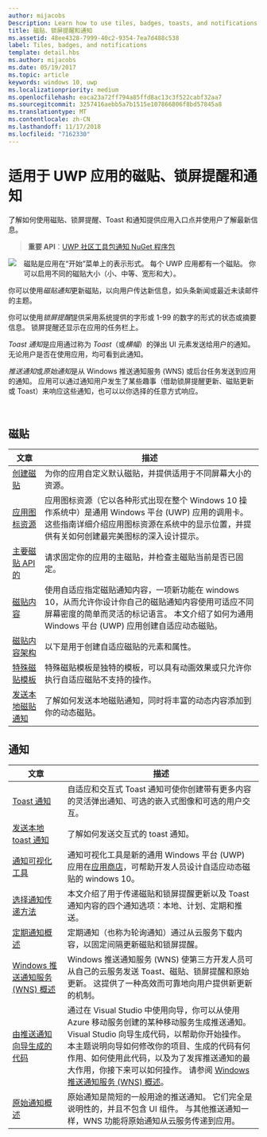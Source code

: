```yaml
---
author: mijacobs
Description: Learn how to use tiles, badges, toasts, and notifications to provide entry points into your app and keep users up-to-date.
title: 磁贴、锁屏提醒和通知
ms.assetid: 48ee4328-7999-40c2-9354-7ea7d488c538
label: Tiles, badges, and notifications
template: detail.hbs
ms.author: mijacobs
ms.date: 05/19/2017
ms.topic: article
keywords: windows 10, uwp
ms.localizationpriority: medium
ms.openlocfilehash: eaca23a72ff794a85ffd8ac13c3f522cabf32aa7
ms.sourcegitcommit: 3257416aebb5a7b1515e107866806f8bd57845a8
ms.translationtype: MT
ms.contentlocale: zh-CN
ms.lasthandoff: 11/17/2018
ms.locfileid: "7162330"
---
```

# <a name="tiles-badges-and-notifications-for-uwp-apps"></a>适用于 UWP 应用的磁贴、锁屏提醒和通知
 

了解如何使用磁贴、锁屏提醒、Toast 和通知提供应用入口点并使用户了解最新信息。

> **重要 API**：[UWP 社区工具包通知 NuGet 程序包](https://www.nuget.org/packages/Microsoft.Toolkit.Uwp.Notifications/)

<p><img style="float: left; margin: 0px 15px 15px 0px;" src="images/tile-and-live-tile.png" />
磁贴是应用在“开始”菜单上的表示形式。 每个 UWP 应用都有一个磁贴。 你可以启用不同的磁贴大小（小、中等、宽形和大）。</p>

<p>你可以使用<em>磁贴通知</em>更新磁贴，以向用户传达新信息，如头条新闻或最近未读邮件的主题。</p>

<p>你可以使用<em>锁屏提醒</em>提供采用系统提供的字形或 1-99 的数字的形式的状态或摘要信息。 锁屏提醒还显示在应用的任务栏上。 </p>

<p><em>Toast 通知</em>是应用通过称为 <em>Toast</em>（或<em>横幅</em>）的弹出 UI 元素发送给用户的通知。 无论用户是否在使用应用，均可看到此通知。</p>
<p><em>推送通知</em>或<em>原始通知</em>是从 Windows 推送通知服务 (WNS) 或后台任务发送到应用的通知。 应用可以通过通知用户发生了某些趣事（借助锁屏提醒更新、磁贴更新或 Toast）来响应这些通知，也可以以你选择的任意方式响应。</p>

 
## <a name="tiles"></a>磁贴
| 文章 | 描述 |
| --- | --- |
| [创建磁贴](creating-tiles.md) | 为你的应用自定义默认磁贴，并提供适用于不同屏幕大小的资源。 |
| [应用图标资源](app-assets.md) | 应用图标资源（它以各种形式出现在整个 Windows 10 操作系统中）是通用 Windows 平台 (UWP) 应用的调用卡。 这些指南详细介绍应用图标资源在系统中的显示位置，并提供有关如何创建最完美图标的深入设计提示。 |
| [主要磁贴 API 的](primary-tile-apis.md) | 请求固定你的应用的主磁贴，并检查主磁贴当前是否已固定。 |
| [磁贴内容](create-adaptive-tiles.md) | 使用自适应指定磁贴通知内容，一项新功能在 windows 10，从而允许你设计你自己的磁贴通知内容使用可适应不同屏幕密度的简单而灵活的标记语言。 本文介绍了如何为通用 Windows 平台 (UWP) 应用创建自适应动态磁贴。 |
| [磁贴内容架构](../tiles-and-notifications/tile-schema.md) | 以下是用于创建自适应磁贴的元素和属性。 |
| [特殊磁贴模板](special-tile-templates-catalog.md) | 特殊磁贴模板是独特的模板，可以具有动画效果或只允许你执行自适应磁贴不支持的操作。 |
| [发送本地磁贴通知](sending-a-local-tile-notification.md) | 了解如何发送本地磁贴通知，同时将丰富的动态内容添加到你的动态磁贴。 |


## <a name="notifications"></a>通知

| 文章 | 描述 |
| --- | --- |
| [Toast 通知](adaptive-interactive-toasts.md) | 自适应和交互式 Toast 通知可使你创建带有更多内容的灵活弹出通知、可选的嵌入式图像和可选的用户交互。 |
| [发送本地 toast 通知](send-local-toast.md) | 了解如何发送交互式的 toast 通知。 |
| [通知可视化工具](notifications-visualizer.md) | 通知可视化工具是新的通用 Windows 平台 (UWP) 应用在[应用商店](https://www.microsoft.com/store/apps/notifications-visualizer/9nblggh5xsl1)，可帮助开发人员设计自适应动态磁贴的 windows 10。 |
| [选择通知传递方法](choosing-a-notification-delivery-method.md) | 本文介绍了用于传递磁贴和锁屏提醒更新以及 Toast 通知内容的四个通知选项：本地、计划、定期和推送。 |
| [定期通知概述](periodic-notification-overview.md) | 定期通知（也称为轮询通知）通过从云服务下载内容，以固定间隔更新磁贴和锁屏提醒。 |
| [Windows 推送通知服务 (WNS) 概述](windows-push-notification-services--wns--overview.md) | Windows 推送通知服务 (WNS) 使第三方开发人员可从自己的云服务发送 Toast、磁贴、锁屏提醒和原始更新。 这提供了一种高效而可靠地向用户提供新更新的机制。 |
| [由推送通知向导生成的代码](the-code-generated-by-the-push-notification-wizard.md) | 通过在 Visual Studio 中使用向导，你可以从使用 Azure 移动服务创建的某种移动服务生成推送通知。 Visual Studio 向导生成代码，以帮助你开始操作。 本主题说明向导如何修改你的项目、生成的代码有何作用、如何使用此代码，以及为了发挥推送通知的最大作用，你接下来可以如何操作。 请参阅 [Windows 推送通知服务 (WNS) 概述](windows-push-notification-services--wns--overview.md)。 |
| [原始通知概述](raw-notification-overview.md) | 原始通知是简短的一般用途的推送通知。 它们完全是说明性的，并且不包含 UI 组件。 与其他推送通知一样，WNS 功能将原始通知从云服务传递到应用。 |
